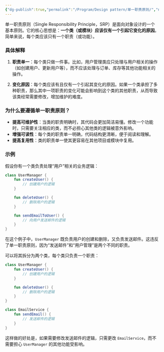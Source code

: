 ```yaml
---
{"dg-publish":true,"permalink":"/Program/Design pattern/单一职责原则/","noteIcon":""}
---
```


单一职责原则（Single Responsibility Principle，SRP）是面向对象设计的一个基本原则。它的核心思想是：**一个类（或模块）应该仅有一个引起它变化的原因**。简单来说，每个类应该只有一个职责（或功能）。

### 具体解释
1. **职责单一**：每个类只做一件事。比如，用户管理类应只处理与用户相关的操作（如创建用户、更新用户等），而不应该处理与订单、库存等其他功能相关的操作。

2. **变化原因**：每个类应该有且仅有一个引起其变化的原因。如果一个类承担了多种职责，那么其中一项职责的变化可能会影响到这个类的其他职责，从而导致该类经常需要修改，增加维护的难度。

### 为什么要遵循单一职责原则？
- **提高可维护性**：当类的职责明确时，其代码会更加简洁易懂。修改一个功能时，只需要关注相应的类，而不必担心其他类的逻辑被意外影响。
- **增强可读性**：每个类的职责单一明确，代码结构更清晰，便于阅读和理解。
- **提高复用性**：类的职责单一使其更容易在其他项目或模块中复用。

### 示例
假设你有一个类负责处理“用户”相关的业务逻辑：

```kotlin
class UserManager {
    fun createUser() {
        // 创建用户的逻辑
    }

    fun deleteUser() {
        // 删除用户的逻辑
    }

    fun sendEmailToUser() {
        // 向用户发送邮件的逻辑
    }
}
```

在这个例子中，`UserManager` 既负责用户的创建和删除，又负责发送邮件。这违反了单一职责原则，因为“发送邮件”和“用户管理”是两个不同的职责。

可以将其拆分为两个类，每个类只负责一个职责：

```kotlin
class UserManager {
    fun createUser() {
        // 创建用户的逻辑
    }

    fun deleteUser() {
        // 删除用户的逻辑
    }
}

class EmailService {
    fun sendEmail() {
        // 发送邮件的逻辑
    }
}
```

这样做的好处是，如果需要修改发送邮件的逻辑，只需更改 `EmailService`，而不需要担心 `UserManager` 的其他功能受影响。
